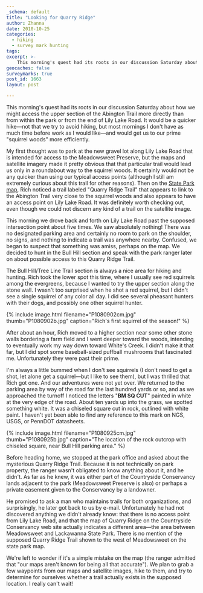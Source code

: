 ```yaml
---
_schema: default
title: "Looking for Quarry Ridge"
author: Zhanna
date: 2010-10-25
categories:
  - hiking
  - survey mark hunting
tags:
excerpt: >- 
    This morning's quest had its roots in our discussion Saturday about how we might access the upper section of the Abington Trail more directly than from within the park or from the end of Lily Lake Road.  
geocaches: false
surveymarks: true
post_id: 1663
layout: post

---
```


This morning's quest had its roots in our discussion Saturday about how we might access the upper section of the Abington Trail more directly than from within the park or from the end of Lily Lake Road.  It would be a quicker hike—not that we try to avoid hiking, but most mornings I don't have as much time before work as I would like—and would get us to our prime "squirrel woods" more efficiently.  

My first thought was to park at the new gravel lot along Lily Lake Road that is intended for access to the Meadowsweet Preserve, but the maps and satellite imagery made it pretty obvious that that particular trail would lead us only in a roundabout way to the squirrel woods.  It certainly would not be any quicker than using our typical access points (although I still am extremely curious about this trail for other reasons).  Then on the [State Park map](https://elibrary.dcnr.pa.gov/GetDocument?docId=1737565&DocName=LACK_ParkMap.pdf), Rich noticed a trail labeled "Quarry Ridge Trail" that appears to link to the Abington Trail very close to the squirrel woods and also appears to have an access point on Lily Lake Road.  It was definitely worth checking out, even though we could not discern any kind of a trail on the satellite image.

This morning we drove back and forth on Lily Lake Road past the supposed intersection point about five times.  We saw absolutely nothing!  There was no designated parking area and certainly no room to park on the shoulder, no signs, and nothing to indicate a trail was anywhere nearby.  Confused, we began to suspect that something was amiss, perhaps on the map.  We decided to hunt in the Bull Hill section and speak with the park ranger later on about possible access to this Quarry Ridge Trail.

The Bull Hill/Tree Line Trail section is always a nice area for hiking and hunting.  Rich took the lower spot this time, where I usually see red squirrels among the evergreens, because I wanted to try the upper section along the stone wall.  I wasn't too surprised when he shot a red squirrel, but I didn't see a single squirrel of any color all day.  I did see several pheasant hunters with their dogs, and possibly one other squirrel hunter.  

{% include image.html filename="P1080902cm.jpg" thumb="P1080902b.jpg" caption="Rich's first squirrel of the season!" %}

After about an hour, Rich moved to a higher section near some other stone walls bordering a farm field and I went deeper toward the woods, intending to eventually work my way down toward White's Creek.  I didn't make it that far, but I did spot some baseball-sized puffball mushrooms that fascinated me.  Unfortunately they were past their prime.  

I'm always a little bummed when I don't see squirrels (I don't need to get a shot, let alone get a squirrel—but I like to see them), but I was thrilled that Rich got one.  And our adventures were not yet over.  We returned to the parking area by way of the road for the last hundred yards or so, and as we approached the turnoff I noticed the letters "**BM SQ CUT**" painted in white at the very edge of the road.  About ten yards up into the grass, we spotted something white.  It was a chiseled square cut in rock, outlined with white paint.  I haven't yet been able to find any reference to this mark on NGS, USGS, or PennDOT datasheets.

{% include image.html filename="P1080925cm.jpg" thumb="P1080925b.jpg" caption="The location of the rock outcrop with chiseled square, near Bull Hill parking area." %}

Before heading home, we stopped at the park office and asked about the mysterious Quarry Ridge Trail.  Because it is not technically on park property, the ranger wasn't obligated to know anything about it, and he didn't.  As far as he knew, it was either part of the Countryside Conservancy lands adjacent to the park (Meadowsweet Preserve is also) or perhaps a private easement given to the Conservancy by a landowner.  

He promised to ask a man who maintains trails for both organizations, and surprisingly, he later got back to us by e-mail.  Unfortunately he had not discovered anything we didn't already know: that there is no access point from Lily Lake Road, and that the map of Quarry Ridge on the Countryside Conservancy web site actually indicates a different area—the area between Meadowsweet and Lackawanna State Park.  There is no mention of the supposed Quarry Ridge Trail shown to the west of Meadowsweet on the state park map.  

We're left to wonder if it's a simple mistake on the map (the ranger admitted that "our maps aren't known for being all that accurate").  We plan to grab a few waypoints from our maps and satellite images, hike to them, and try to determine for ourselves whether a trail actually exists in the supposed location.  I really can't wait!







